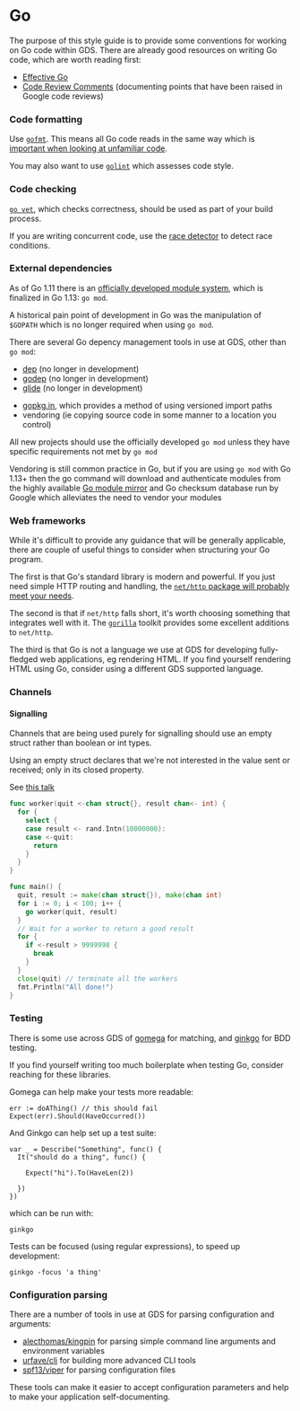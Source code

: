# Go

The purpose of this style guide is to provide some conventions for working on Go code within GDS. There are already good resources on writing Go code, which are worth reading first:

* [Effective Go](https://golang.org/doc/effective_go.html)
* [Code Review Comments](https://code.google.com/p/go-wiki/wiki/CodeReviewComments) (documenting points that have been raised in Google code reviews)

### Code formatting

Use [`gofmt`](http://golang.org/cmd/gofmt/). This means all Go code reads in the same way which is [important when looking at unfamiliar code](http://blog.golang.org/go-fmt-your-code).

You may also want to use [`golint`](https://github.com/golang/lint) which assesses code style.

### Code checking

[`go vet`](https://golang.org/cmd/vet/), which checks correctness, should be used as part of your build process.

If you are writing concurrent code, use the [race detector](https://blog.golang.org/race-detector) to detect race conditions.

### External dependencies

As of Go 1.11 there is an [officially developed module system](https://blog.golang.org/using-go-modules), which is finalized in Go 1.13: `go mod`.

A historical pain point of development in Go was the manipulation of `$GOPATH` which is no longer required when using `go mod`.

There are several Go depency management tools in use at GDS, other than `go mod`:

- [dep](https://golang.github.io/dep/) (no longer in development)
- [godep](https://github.com/tools/godep) (no longer in development)
- [glide](https://github.com/Masterminds/glide) (no longer in development)
* [gopkg.in](http://labix.org/gopkg.in), which provides a method of using versioned import paths
* vendoring (ie copying source code in some manner to a location you control)

All new projects should use the officially developed `go mod` unless they have specific requirements not met by `go mod`

Vendoring is still common practice in Go, but if you are using `go mod` with Go
1.13+ then the go command will download and authenticate modules from the
highly available [Go module mirror](https://golang.org/cmd/go/#hdr-Module_downloading_and_verification) and Go checksum database run by Google which
alleviates the need to vendor your modules

### Web frameworks

While it's difficult to provide any guidance that will be generally applicable, there are couple of useful things to consider when structuring your Go program.

The first is that Go's standard library is modern and powerful. If you just need simple HTTP routing and handling, the [`net/http` package will probably meet your needs](https://golang.org/doc/articles/wiki/).

The second is that if `net/http` falls short, it's worth choosing something that integrates well with it. The [`gorilla`](http://www.gorillatoolkit.org/) toolkit provides some excellent additions to `net/http`.

The third is that Go is not a language we use at GDS for developing fully-fledged web applications, eg rendering HTML. If you find yourself rendering HTML using Go, consider using a different GDS supported language.

### Channels

#### Signalling

Channels that are being used purely for signalling should use an
empty struct rather than boolean or int types.

Using an empty struct declares that we're not interested in the value
sent or received; only in its closed property.

See [this talk](http://talks.golang.org/2012/10things.slide#11)

```go
func worker(quit <-chan struct{}, result chan<- int) {
  for {
    select {
    case result <- rand.Intn(10000000):
    case <-quit:
      return
    }
  }
}

func main() {
  quit, result := make(chan struct{}), make(chan int)
  for i := 0; i < 100; i++ {
    go worker(quit, result)
  }
  // Wait for a worker to return a good result
  for {
    if <-result > 9999998 {
      break
    }
  }
  close(quit) // terminate all the workers
  fmt.Println("All done!")
}
```

### Testing

There is some use across GDS of [gomega](https://onsi.github.io/gomega/) for matching, and [ginkgo](https://onsi.github.io/ginkgo/) for BDD testing.

If you find yourself writing too much boilerplate when testing Go, consider reaching for these libraries.

Gomega can help make your tests more readable:

```
err := doAThing() // this should fail
Expect(err).Should(HaveOccurred())
```

And Ginkgo can help set up a test suite:

```
var _ = Describe("Something", func() {
  It("should do a thing", func() {

    Expect("hi").To(HaveLen(2))

  })
})
```

which can be run with:

```
ginkgo
```

Tests can be focused (using regular expressions), to speed up development:

```
ginkgo -focus 'a thing'
```

### Configuration parsing

There are a number of tools in use at GDS for parsing configuration and arguments:

- [alecthomas/kingpin](https://github.com/alecthomas/kingpin) for parsing simple command line arguments and environment variables
- [urfave/cli](https://github.com/urfave/cli) for building more advanced CLI tools
- [spf13/viper](https://github.com/spf13/viper) for parsing configuration files

These tools can make it easier to accept configuration parameters and help to make your application self-documenting.
